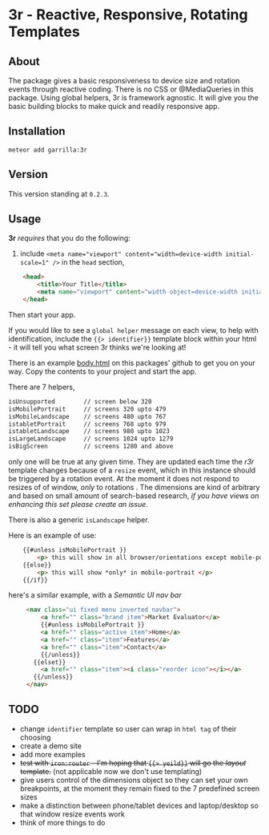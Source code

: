 3r - Reactive, Responsive, Rotating Templates
===========================================

About
-----

The package gives a basic responsiveness to device size and rotation events through reactive coding. There is no CSS or @MediaQueries in this package. Using global helpers, 3r is framework agnostic. It will give you the basic building blocks to make quick and readily responsive app.

Installation
------------

    meteor add garrilla:3r

Version
-------

This version standing at `0.2.3`.

Usage
-----

**3r** _requires_ that you do the following:

1. include  `<meta name="viewport" content="width=device-width initial-scale=1" />` in the `head` section,
````html
    <head>
        <title>Your Title</title>
        <meta name="viewport" content="width object=device-width initial-scale=1"/>
    </head>
````

Then start your app.

If you would like to see a `global helper` message on each view, to help with identification, include the `{{> identifier}}` template block within your html - it will tell you what screen 3r thinks we're looking at!

There is an example [body.html](https://github.com/garrilla/garrilla-3r/blob/master/body.html) on this packages' github to get you on your way. Copy the contents to your project and start the app.


There are 7 helpers,
````html
isUnsupported        // screen below 320
isMobilePortrait     // screens 320 upto 479
isMobileLandscape    // screens 480 upto 767
istabletPortrait     // screens 768 upto 979
istabletLandscape    // screens 980 upto 1023
isLargeLandscape     // screens 1024 upto 1279
isBigScreen          // screens 1280 and above
````
only one will be true at any given time. They are updated each time the _r3r_ template changes because of a `resize` event, which in this instance should be triggered by a rotation event. At the moment it does not respond to resizes of of window, _only_ to rotations . The dimensions are kind of arbitrary and based on small amount of search-based research, *if you have views on enhancing this set please create an issue*.

There is also a generic `isLandscape` helper.

Here is an example of use:
````html
    {{#unless isMobilePortrait }}
        <p> this will show in all browser/orientations except mobile-portrait </p>
    {{else}}
        <p> this will show *only* in mobile-portrait </p>
    {{/if}}
````

here's a similar example, with a _Semantic UI nav bar_
````html
     <nav class="ui fixed menu inverted navbar">
         <a href="" class="brand item">Market Evaluator</a>
         {{#unless isMobilePortrait }}
         <a href="" class="active item">Home</a>
         <a href="" class="item">Features</a>
         <a href="" class="item">Contact</a>
         {{/unless}}
       {{elset}}
         <a href="" class="item"><i class="reorder icon"></i></a>
       {{/unless}}
     </nav>
````

TODO
----
  - change `identifier` template so user can wrap in `html tag` of their choosing
  - create a demo site
  - add more examples
  - ~~test with `iron:router` - I'm hoping that `{{> yeild}}` will go the _layout_ template.~~ (not applicable now we don't use templating)
  - give users control of the dimensions object so they can set your own breakpoints, at the moment they remain fixed to the 7 predefined screen sizes
  - make a distinction between phone/tablet devices and laptop/desktop so that window resize events work
  - think of more things to do